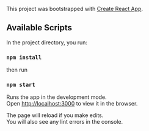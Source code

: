 This project was bootstrapped with [Create React App](https://github.com/facebook/create-react-app).

## Available Scripts

In the project directory, you run:

### `npm install`

then run 

### `npm start`

Runs the app in the development mode.<br />
Open [http://localhost:3000](http://localhost:3000) to view it in the browser.

The page will reload if you make edits.<br />
You will also see any lint errors in the console.


